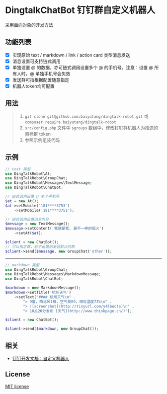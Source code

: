 # DingtalkChatBot 钉钉群自定义机器人

采用面向对象的开发方法

## 功能列表
- [x] 实现原始 text / markdown / link / action card 类型消息发送
- [x] 消息设置可支持链式调用
- [x] 单独设置 @ 的数据，亦可链式调用设置多个 @ 的手机号。注意：设置 @ 所有人时，@ 单独手机号会失效
- [x] 发送群可指根据配置随意指定
- [x] 机器人token均可配置

## 用法
> 1. `git clone git@github.com:baiyutang/dingtalk-robot.git` 或 `composer require baiyutang/dingtalk-robot`
> 2. `src/config.php` 文件中 `$groups` 数组中，修改钉钉群机器人为推送的目标群 token
> 3. 参照示例组装代码

## 示例
```php
// text 类型
use DingTalkRobot\At;
use DingTalkRobot\GroupChat;
use DingTalkRobot\Messages\TextMessage;
use DingTalkRobot\ChatBot;

// 链式调用设置 @ 多个手机号
$at = new At();
$at->setMobile('181****3753')
    ->setMobile('181****3751');

// 链式调用设置消息内容
$message = new TextMessage();
$message->setContent('我就是我, 是不一样的烟火')
    ->setAt($at);

$client = new ChatBot();
// 可以指定群，若不设置则发送默认的群
$client->send($message, new GroupChat('other'));
```
---
```php
// markdown 类型
use DingTalkRobot\GroupChat;
use DingTalkRobot\Messages\MarkdownMessage;
use DingTalkRobot\ChatBot;

$markdown = new MarkdownMessage();
$markdown->setTitle('杭州天气')
    ->setText("#### 杭州天气\n" .
        "> 9度，西北风1级，空气良89，相对温度73%\n" .
        "> ![screenshot](http://tinyurl.com/y4lbucte)\n" .
        "> 10点20分发布 [天气](http://www.thinkpage.cn/)");

$client = new ChatBot();

$client->send($markdown, new GroupChat());
```
## 相关
* [钉钉开发文档：自定义机器人](https://open-doc.dingtalk.com/microapp/serverapi2/qf2nxq#-9)

## License
[MIT license](LICENSE)
